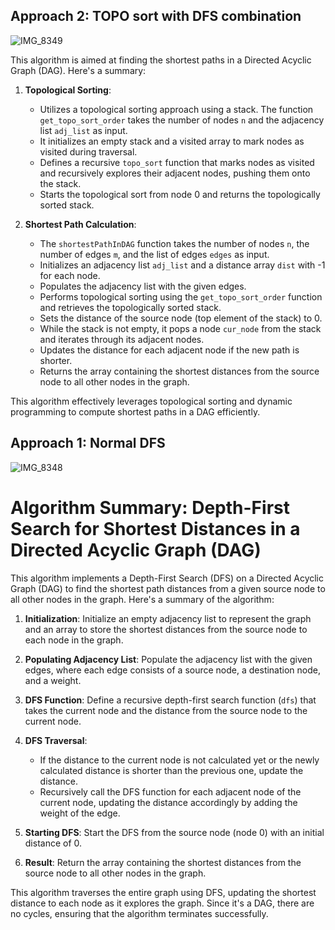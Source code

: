 ## Approach 2: TOPO sort with DFS combination
![IMG_8349](https://github.com/yadavanuj1996/algorithms-data-structures/assets/22169012/0bf01429-a7a4-4113-aae6-d3fcf5df09e5)

This algorithm is aimed at finding the shortest paths in a Directed Acyclic Graph (DAG). Here's a summary:

1. **Topological Sorting**:
   - Utilizes a topological sorting approach using a stack. The function `get_topo_sort_order` takes the number of nodes `n` and the adjacency list `adj_list` as input.
   - It initializes an empty stack and a visited array to mark nodes as visited during traversal.
   - Defines a recursive `topo_sort` function that marks nodes as visited and recursively explores their adjacent nodes, pushing them onto the stack.
   - Starts the topological sort from node 0 and returns the topologically sorted stack.

2. **Shortest Path Calculation**:
   - The `shortestPathInDAG` function takes the number of nodes `n`, the number of edges `m`, and the list of edges `edges` as input.
   - Initializes an adjacency list `adj_list` and a distance array `dist` with -1 for each node.
   - Populates the adjacency list with the given edges.
   - Performs topological sorting using the `get_topo_sort_order` function and retrieves the topologically sorted stack.
   - Sets the distance of the source node (top element of the stack) to 0.
   - While the stack is not empty, it pops a node `cur_node` from the stack and iterates through its adjacent nodes.
   - Updates the distance for each adjacent node if the new path is shorter.
   - Returns the array containing the shortest distances from the source node to all other nodes in the graph.

This algorithm effectively leverages topological sorting and dynamic programming to compute shortest paths in a DAG efficiently.

## Approach 1: Normal DFS
![IMG_8348](https://github.com/yadavanuj1996/algorithms-data-structures/assets/22169012/d8c806ef-471c-4464-b8fc-40db0b024816)

# Algorithm Summary: Depth-First Search for Shortest Distances in a Directed Acyclic Graph (DAG)

This algorithm implements a Depth-First Search (DFS) on a Directed Acyclic Graph (DAG) to find the shortest path distances from a given source node to all other nodes in the graph. Here's a summary of the algorithm:

1. **Initialization**: Initialize an empty adjacency list to represent the graph and an array to store the shortest distances from the source node to each node in the graph.

2. **Populating Adjacency List**: Populate the adjacency list with the given edges, where each edge consists of a source node, a destination node, and a weight.

3. **DFS Function**: Define a recursive depth-first search function (`dfs`) that takes the current node and the distance from the source node to the current node.

4. **DFS Traversal**:
   - If the distance to the current node is not calculated yet or the newly calculated distance is shorter than the previous one, update the distance.
   - Recursively call the DFS function for each adjacent node of the current node, updating the distance accordingly by adding the weight of the edge.

5. **Starting DFS**: Start the DFS from the source node (node 0) with an initial distance of 0.

6. **Result**: Return the array containing the shortest distances from the source node to all other nodes in the graph.

This algorithm traverses the entire graph using DFS, updating the shortest distance to each node as it explores the graph. Since it's a DAG, there are no cycles, ensuring that the algorithm terminates successfully.

